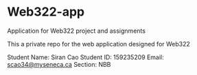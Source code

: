 # Web322-app
Application for Web322 project and assignments

This a private repo for the web application designed for Web322

Student Name: Siran Cao 
Student ID: 159235209 
Email: scao34@myseneca.ca 
Section: NBB 
